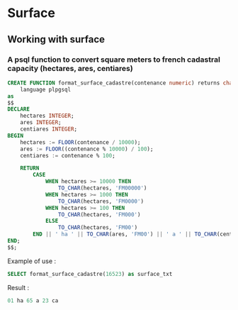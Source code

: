 # Surface

## Working with surface

### A psql function to convert square meters to french cadastral capacity (hectares, ares, centiares)



```sql
CREATE FUNCTION format_surface_cadastre(contenance numeric) returns character varying
    language plpgsql
as
$$
DECLARE
    hectares INTEGER;
    ares INTEGER;
    centiares INTEGER;
BEGIN
    hectares := FLOOR(contenance / 10000);
    ares := FLOOR((contenance % 10000) / 100);
    centiares := contenance % 100;

    RETURN
        CASE
            WHEN hectares >= 10000 THEN
                TO_CHAR(hectares, 'FM00000')
            WHEN hectares >= 1000 THEN
                TO_CHAR(hectares, 'FM0000')
            WHEN hectares >= 100 THEN
                TO_CHAR(hectares, 'FM000')
            ELSE
                TO_CHAR(hectares, 'FM00')
        END || ' ha ' || TO_CHAR(ares, 'FM00') || ' a ' || TO_CHAR(centiares, 'FM00') || ' ca';
END;
$$;
```

Example of use :

```sql
SELECT format_surface_cadastre(16523) as surface_txt
```

Result :

```sql
01 ha 65 a 23 ca
